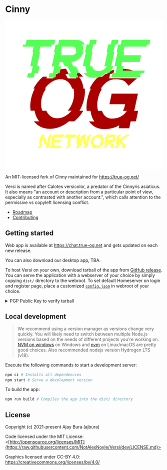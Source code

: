 # Cinny
<p>
    <a href="https://github.com/NotAlexNoyle/Versi/releases">
    <a href="https://mastodon.gamedev.place/@trueog">
    <a href="https://store.trueog.net">
        <img alt="Sponsor TrueOG Network" src="https://raw.githubusercontent.com/true-og/website/06d89a86f2ab7e82cf54f8e37d0ab203322a8015/assets/images/logos/true-og-logo-transparent.png"></a>
</p>

An MIT-licensed fork of Cinny maintained for https://true-og.net/

Versi is named after Calotes versicolor, a predator of the Cinnyris asiaticus. It also means "an account or description from a particular point of view, especially as contrasted with another account.", which calls attention to the permissive vs copyleft licensing conflict.

- [Roadmap](https://true-og.net/todo-list)
- [Contributing](https://true-og.net/TrueOG-Contributor-Guide.pdf)

## Getting started
Web app is available at https://chat.true-og.net and gets updated on each new release.

You can also download our desktop app, TBA.

To host Versi on your own, download tarball of the app from [GitHub release](https://github.com/NotAlexNoyle/Versi/releases/latest).
You can serve the application with a webserver of your choice by simply copying `dist/` directory to the webroot. 
To set default Homeserver on login and register page, place a customized [`config.json`](config.json) in webroot of your choice.

<details>
<summary>PGP Public Key to verify tarball</summary>

```
TBA on first release
```
</details>

## Local development
> We recommend using a version manager as versions change very quickly. You will likely need to switch 
between multiple Node.js versions based on the needs of different projects you're working on. [NVM on windows](https://github.com/coreybutler/nvm-windows#installation--upgrades) on Windows and [nvm](https://github.com/nvm-sh/nvm) on Linux/macOS are pretty good choices. Also recommended nodejs version Hydrogen LTS (v18).

Execute the following commands to start a development server:
```sh
npm ci # Installs all dependencies
npm start # Serve a development version
```

To build the app:
```sh
npm run build # Compiles the app into the dist/ directory
```

## License

Copyright (c) 2021-present Ajay Bura (ajbura)

Code licensed under the MIT License: <[http://opensource.org/licenses/MIT](https://raw.githubusercontent.com/NotAlexNoyle/Versi/dev/LICENSE.md)>

Graphics licensed under CC-BY 4.0: <https://creativecommons.org/licenses/by/4.0/>
